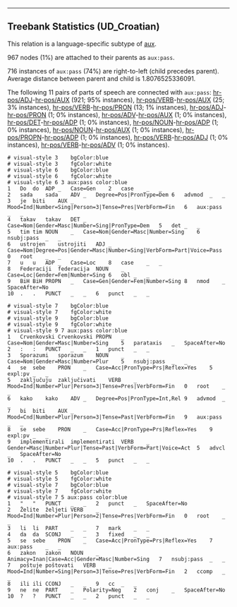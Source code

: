 

--------------------------------------------------------------------------------

## Treebank Statistics (UD_Croatian)

This relation is a language-specific subtype of [aux]().

967 nodes (1%) are attached to their parents as `aux:pass`.

716 instances of `aux:pass` (74%) are right-to-left (child precedes parent).
Average distance between parent and child is 1.8076525336091.

The following 11 pairs of parts of speech are connected with `aux:pass`: [hr-pos/ADJ]()-[hr-pos/AUX]() (921; 95% instances), [hr-pos/VERB]()-[hr-pos/AUX]() (25; 3% instances), [hr-pos/VERB]()-[hr-pos/PRON]() (13; 1% instances), [hr-pos/ADJ]()-[hr-pos/PRON]() (1; 0% instances), [hr-pos/ADV]()-[hr-pos/AUX]() (1; 0% instances), [hr-pos/DET]()-[hr-pos/ADP]() (1; 0% instances), [hr-pos/NOUN]()-[hr-pos/ADP]() (1; 0% instances), [hr-pos/NOUN]()-[hr-pos/AUX]() (1; 0% instances), [hr-pos/PROPN]()-[hr-pos/ADP]() (1; 0% instances), [hr-pos/VERB]()-[hr-pos/ADJ]() (1; 0% instances), [hr-pos/VERB]()-[hr-pos/ADV]() (1; 0% instances).


~~~ conllu
# visual-style 3	bgColor:blue
# visual-style 3	fgColor:white
# visual-style 6	bgColor:blue
# visual-style 6	fgColor:white
# visual-style 6 3 aux:pass	color:blue
1	Do	do	ADP	_	Case=Gen	2	case	_	_
2	sada	sada	ADV	_	Degree=Pos|PronType=Dem	6	advmod	_	_
3	je	biti	AUX	_	Mood=Ind|Number=Sing|Person=3|Tense=Pres|VerbForm=Fin	6	aux:pass	_	_
4	takav	takav	DET	_	Case=Nom|Gender=Masc|Number=Sing|PronType=Dem	5	det	_	_
5	tim	tim	NOUN	_	Case=Nom|Gender=Masc|Number=Sing	6	nsubj:pass	_	_
6	ustrojen	ustrojiti	ADJ	_	Case=Nom|Degree=Pos|Gender=Masc|Number=Sing|VerbForm=Part|Voice=Pass	0	root	_	_
7	u	u	ADP	_	Case=Loc	8	case	_	_
8	Federaciji	federacija	NOUN	_	Case=Loc|Gender=Fem|Number=Sing	6	obl	_	_
9	BiH	BiH	PROPN	_	Case=Gen|Gender=Fem|Number=Sing	8	nmod	_	SpaceAfter=No
10	.	.	PUNCT	_	_	6	punct	_	_

~~~


~~~ conllu
# visual-style 7	bgColor:blue
# visual-style 7	fgColor:white
# visual-style 9	bgColor:blue
# visual-style 9	fgColor:white
# visual-style 9 7 aux:pass	color:blue
1	Crvenkovski	Crvenkovski	PROPN	_	Case=Nom|Gender=Masc|Number=Sing	5	parataxis	_	SpaceAfter=No
2	:	:	PUNCT	_	_	1	punct	_	_
3	Sporazumi	sporazum	NOUN	_	Case=Nom|Gender=Masc|Number=Plur	5	nsubj:pass	_	_
4	se	sebe	PRON	_	Case=Acc|PronType=Prs|Reflex=Yes	5	expl:pv	_	_
5	zaključuju	zaključivati	VERB	_	Mood=Ind|Number=Plur|Person=3|Tense=Pres|VerbForm=Fin	0	root	_	_
6	kako	kako	ADV	_	Degree=Pos|PronType=Int,Rel	9	advmod	_	_
7	bi	biti	AUX	_	Mood=Cnd|Number=Plur|Person=3|Tense=Past|VerbForm=Fin	9	aux:pass	_	_
8	se	sebe	PRON	_	Case=Acc|PronType=Prs|Reflex=Yes	9	expl:pv	_	_
9	implementirali	implementirati	VERB	_	Gender=Masc|Number=Plur|Tense=Past|VerbForm=Part|Voice=Act	5	advcl	_	SpaceAfter=No
10	.	.	PUNCT	_	_	5	punct	_	_

~~~


~~~ conllu
# visual-style 5	bgColor:blue
# visual-style 5	fgColor:white
# visual-style 7	bgColor:blue
# visual-style 7	fgColor:white
# visual-style 7 5 aux:pass	color:blue
1	"	"	PUNCT	_	_	2	punct	_	SpaceAfter=No
2	Želite	željeti	VERB	_	Mood=Ind|Number=Plur|Person=2|Tense=Pres|VerbForm=Fin	0	root	_	_
3	li	li	PART	_	_	7	mark	_	_
4	da	da	SCONJ	_	_	3	fixed	_	_
5	se	sebe	PRON	_	Case=Acc|PronType=Prs|Reflex=Yes	7	aux:pass	_	_
6	zakon	zakon	NOUN	_	Animacy=Inan|Case=Acc|Gender=Masc|Number=Sing	7	nsubj:pass	_	_
7	poštuje	poštovati	VERB	_	Mood=Ind|Number=Sing|Person=3|Tense=Pres|VerbForm=Fin	2	ccomp	_	_
8	ili	ili	CCONJ	_	_	9	cc	_	_
9	ne	ne	PART	_	Polarity=Neg	2	conj	_	SpaceAfter=No
10	?	?	PUNCT	_	_	2	punct	_	_

~~~


